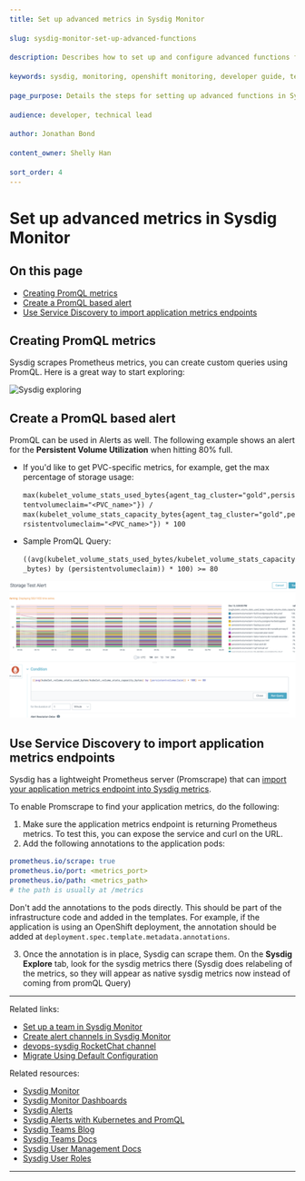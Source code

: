 ```yaml
---
title: Set up advanced metrics in Sysdig Monitor

slug: sysdig-monitor-set-up-advanced-functions

description: Describes how to set up and configure advanced functions for a team in Sysdig Monitor.

keywords: sysdig, monitoring, openshift monitoring, developer guide, team guide, team, configure, advanced functions, custom monitoring, PromQL, Service Discovery

page_purpose: Details the steps for setting up advanced functions in Sysdig Monitor, including custom monitoring, PromQL alerts, and application metrics.

audience: developer, technical lead

author: Jonathan Bond

content_owner: Shelly Han

sort_order: 4
---
```


# Set up advanced metrics in Sysdig Monitor

## On this page
- [Creating PromQL metrics](#creating-promql-metrics)
- [Create a PromQL based alert](#create-a-promql-based-alert)
- [Use Service Discovery to import application metrics endpoints](#use-service-discovery-to-import-application-metrics-endpoints)


## Creating PromQL metrics
Sysdig scrapes Prometheus metrics, you can create custom queries using PromQL. Here is a great way to start exploring:

![Sysdig exploring](../../images/sysdig_team_promql_explore.png)


## Create a PromQL based alert
PromQL can be used in Alerts as well. The following example shows an alert for the **Persistent Volume Utilization** when hitting 80% full. 

- If you'd like to get PVC-specific metrics, for example, get the max percentage of storage usage:

  `max(kubelet_volume_stats_used_bytes{agent_tag_cluster="gold",persistentvolumeclaim="<PVC_name>"}) / max(kubelet_volume_stats_capacity_bytes{agent_tag_cluster="gold",persistentvolumeclaim="<PVC_name>"}) * 100`

- Sample PromQL Query:

  `((avg(kubelet_volume_stats_used_bytes/kubelet_volume_stats_capacity_bytes) by (persistentvolumeclaim)) * 100) >= 80`

![Configure PromQL alert](../../images/sysdig-team-alert-config-promql.png)


## Use Service Discovery to import application metrics endpoints

Sysdig has a lightweight Prometheus server (Promscrape) that can [import your application metrics endpoint into Sysdig metrics](https://docs.sysdig.com/en/docs/sysdig-monitor/integrations/working-with-integrations/custom-integrations/collect-prometheus-metrics/migrating-from-promscrape-v1-to-v2/#migrating-from-promscrape-v1-to-v2).

To enable Promscrape to find your application metrics, do the following:

1. Make sure the application metrics endpoint is returning Prometheus metrics. To test this, you can expose the service and curl on the URL.
1. Add the following annotations to the application pods:

  ```yaml
  prometheus.io/scrape: true
  prometheus.io/port: <metrics_port>
  prometheus.io/path: <metrics_path>
  # the path is usually at /metrics
  ```

  Don't add the annotations to the pods directly. This should be part of the infrastructure code and added in the templates. For example, if the application is using an OpenShift deployment, the annotation should be added at `deployment.spec.template.metadata.annotations`.

3. Once the annotation is in place, Sysdig can scrape them. On the **Sysdig Explore** tab, look for the sysdig metrics there (Sysdig does relabeling of the metrics, so they will appear as native sysdig metrics now instead of coming from promQL Query)


---
Related links:

- [Set up a team in Sysdig Monitor](../app-monitoring/sysdig-monitor-setup-team.md)
- [Create alert channels in Sysdig Monitor](../app-monitoring/sysdig-monitor-create-alert-channels.md)
- [devops-sysdig RocketChat channel](https://chat.developer.gov.bc.ca/channel/devops-sysdig)
- [Migrate Using Default Configuration](https://docs.sysdig.com/en/docs/sysdig-monitor/integrations/working-with-integrations/custom-integrations/collect-prometheus-metrics/migrating-from-promscrape-v1-to-v2/#migrate-using-default-configuration)

Related resources:

- [Sysdig Monitor](https://docs.sysdig.com/en/sysdig-monitor.html)
- [Sysdig Monitor Dashboards](https://docs.sysdig.com/en/dashboards.html)
- [Sysdig Alerts](https://docs.sysdig.com/en/alerts.html)
- [Sysdig Alerts with Kubernetes and PromQL](https://sysdig.com/blog/alerting-kubernetes/)
- [Sysdig Teams Blog](https://sysdig.com/blog/introducing-sysdig-teams/)
- [Sysdig Teams Docs ](https://docs.sysdig.com/en/grouping,-scoping,-and-segmenting-metrics.html#al_UUID-c54169b7-c8f5-4990-6b63-dd2e25b96cce_UUID-3dc7a7aa-2549-23a2-94e2-cee57bdd538f)
- [Sysdig User Management Docs](https://docs.sysdig.com/en/manage-teams-and-roles.html)
- [Sysdig User Roles](https://docs.sysdig.com/en/user-and-team-administration.html)

---
